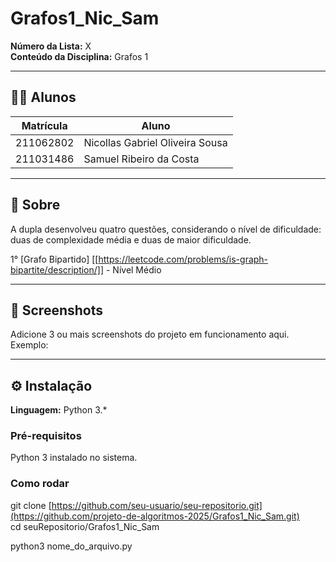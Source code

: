 # Grafos1_Nic_Sam

**Número da Lista:** X  
**Conteúdo da Disciplina:** Grafos 1

---

## 👨‍🎓 Alunos

| Matrícula   | Aluno                                               |
|-------------|-----------------------------------------------------|
| 211062802   | Nicollas Gabriel Oliveira Sousa                   |
| 211031486   | Samuel Ribeiro da Costa                |

---

## 📌 Sobre

A dupla desenvolveu quatro questões, considerando o nível de dificuldade: duas de complexidade média e duas de maior dificuldade.

1° [Grafo Bipartido] [[https://leetcode.com/problems/is-graph-bipartite/description/]] - Nível Médio 

---

## 📸 Screenshots

Adicione 3 ou mais screenshots do projeto em funcionamento aqui.  
Exemplo:

---

## ⚙️ Instalação

**Linguagem:** Python 3.*


### Pré-requisitos

Python 3 instalado no sistema. 

### Como rodar

git clone [https://github.com/seu-usuario/seu-repositorio.git](https://github.com/projeto-de-algoritmos-2025/Grafos1_Nic_Sam.git)
<br>
cd seuRepositorio/Grafos1_Nic_Sam

python3 nome_do_arquivo.py



